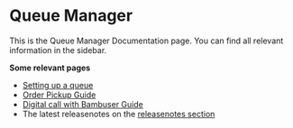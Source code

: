 # Queue Manager
This is the Queue Manager Documentation page. You can find all relevant information in the sidebar.

**Some relevant pages**

- [Setting up a queue](/apps/queue/setting-up)
- [Order Pickup Guide](/apps/queue/order-pickup)
- [Digital call with Bambuser Guide](/apps/queue/bambuser-integration.md)
- The latest releasenotes on the [releasenotes section](/apps/queue/releasenotes/)